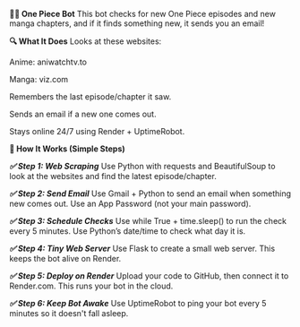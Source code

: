 **🏴‍☠️ One Piece Bot**
This bot checks for new One Piece episodes and new manga chapters, and if it finds something new, it sends you an email!

**🔍 What It Does**
Looks at these websites:

Anime: aniwatchtv.to

Manga: viz.com

Remembers the last episode/chapter it saw.

Sends an email if a new one comes out.

Stays online 24/7 using Render + UptimeRobot.

**🧠 How It Works (Simple Steps)**

***✅ Step 1: Web Scraping***
Use Python with requests and BeautifulSoup to look at the websites and find the latest episode/chapter.

***✅ Step 2: Send Email***
Use Gmail + Python to send an email when something new comes out. Use an App Password (not your main password).

***✅ Step 3: Schedule Checks***
Use while True + time.sleep() to run the check every 5 minutes. Use Python’s date/time to check what day it is.

***✅ Step 4: Tiny Web Server***
Use Flask to create a small web server. This keeps the bot alive on Render.

***✅ Step 5: Deploy on Render***
Upload your code to GitHub, then connect it to Render.com. This runs your bot in the cloud.

***✅ Step 6: Keep Bot Awake***
Use UptimeRobot to ping your bot every 5 minutes so it doesn't fall asleep.

